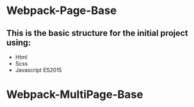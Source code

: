 # Webpack-Page-Base
## This is the basic structure for the initial project using:
+ Html
+ Scss
+ Javascript ES2015
# Webpack-MultiPage-Base
